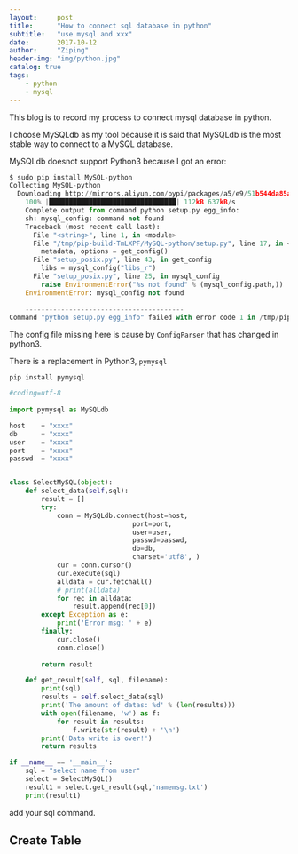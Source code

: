 ```yaml
---
layout:     post
title:      "How to connect sql database in python"
subtitle:   "use mysql and xxx"
date:       2017-10-12
author:     "Ziping"
header-img: "img/python.jpg"
catalog: true
tags:
    - python
    - mysql
---
```


This blog is to record my process to connect mysql database in python.

I choose MySQLdb as my tool because it is said that MySQLdb is the most stable way to connect to a MySQL database.

MySQLdb doesnot support Python3 because I got an error:

```python
$ sudo pip install MySQL-python
Collecting MySQL-python
  Downloading http://mirrors.aliyun.com/pypi/packages/a5/e9/51b544da85a36a68debe7a7091f068d802fc515a3a202652828c73453cad/MySQL-python-1.2.5.zip (108kB)
    100% |████████████████████████████████| 112kB 637kB/s 
    Complete output from command python setup.py egg_info:
    sh: mysql_config: command not found
    Traceback (most recent call last):
      File "<string>", line 1, in <module>
      File "/tmp/pip-build-TmLXPF/MySQL-python/setup.py", line 17, in <module>
        metadata, options = get_config()
      File "setup_posix.py", line 43, in get_config
        libs = mysql_config("libs_r")
      File "setup_posix.py", line 25, in mysql_config
        raise EnvironmentError("%s not found" % (mysql_config.path,))
    EnvironmentError: mysql_config not found
    
    ----------------------------------------
Command "python setup.py egg_info" failed with error code 1 in /tmp/pip-build-TmLXPF/MySQL-python/
```

The config file missing here is cause by ``ConfigParser`` that has changed in python3.

There is a replacement in Python3, ``pymysql``

```shell
pip install pymysql
```

```Python
#coding=utf-8
 
import pymysql as MySQLdb

host 	= "xxxx"
db 		= "xxxx"
user 	= "xxxx"
port 	= "xxxx"
passwd 	= "xxxx"


class SelectMySQL(object):
    def select_data(self,sql):
        result = []
        try:
            conn = MySQLdb.connect(host=host,
                               port=port,
                               user=user,
                               passwd=passwd,
                               db=db,
                               charset='utf8', )
            cur = conn.cursor()
            cur.execute(sql)
            alldata = cur.fetchall()
            # print(alldata)
            for rec in alldata:
                result.append(rec[0])
        except Exception as e:
            print('Error msg: ' + e)
        finally:
            cur.close()
            conn.close()
  
        return result

    def get_result(self, sql, filename):
        print(sql)
        results = self.select_data(sql)
        print('The amount of datas: %d' % (len(results)))
        with open(filename, 'w') as f:
            for result in results:
                f.write(str(result) + '\n')
        print('Data write is over!')
        return results

if __name__ == '__main__':
    sql = "select name from user"
    select = SelectMySQL()
    result1 = select.get_result(sql,'namemsg.txt')
    print(result1)
```

add your sql command.

## Create Table

[//]: #	"This may be the most platform independent comment"

